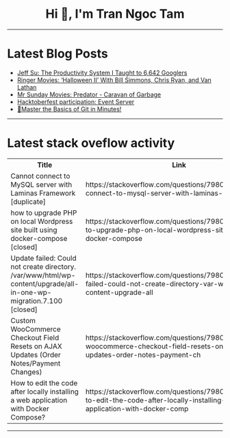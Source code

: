 <h1 align="center">Hi 👋, I'm Tran Ngoc Tam</h1>

---

# Latest Blog Posts 
<!-- BLOG-POST-LIST:START -->
- [Jeff Su: The Productivity System I Taught to 6,642 Googlers](https://dev.to/future_ai/jeff-su-the-productivity-system-i-taught-to-6642-googlers-15)
- [Ringer Movies: ‘Halloween II’ With Bill Simmons, Chris Ryan, and Van Lathan](https://dev.to/popcorn_movies/ringer-movies-halloween-ii-with-bill-simmons-chris-ryan-and-van-lathan-5bm0)
- [Mr Sunday Movies: Predator - Caravan of Garbage](https://dev.to/popcorn_movies/mr-sunday-movies-predator-caravan-of-garbage-545e)
- [Hacktoberfest participation: Event Server](https://dev.to/cynthia_f/hacktoberfest-participation-event-server-3932)
- [🚀Master the Basics of Git in Minutes!](https://dev.to/omsaidesaii/master-the-basics-of-git-in-minutes-4l7l)
<!-- BLOG-POST-LIST:END -->

---

# Latest stack oveflow activity
<table>
  <tr><th>Title</th><th>Link</th></tr>
  <!-- STACKOVERFLOW:START --><tr><td>Cannot connect to MySQL server with Laminas Framework [duplicate]</td><td>https://stackoverflow.com/questions/79806116/cannot-connect-to-mysql-server-with-laminas-framework</td></tr><tr><td>how to upgrade PHP on local Wordpress site built using docker-compose [closed]</td><td>https://stackoverflow.com/questions/79806109/how-to-upgrade-php-on-local-wordpress-site-built-using-docker-compose</td></tr><tr><td>Update failed: Could not create directory. /var/www/html/wp-content/upgrade/all-in-one-wp-migration.7.100 [closed]</td><td>https://stackoverflow.com/questions/79806033/update-failed-could-not-create-directory-var-www-html-wp-content-upgrade-all</td></tr><tr><td>Custom WooCommerce Checkout Field Resets on AJAX Updates &lpar;Order Notes/Payment Changes&rpar;</td><td>https://stackoverflow.com/questions/79805550/custom-woocommerce-checkout-field-resets-on-ajax-updates-order-notes-payment-ch</td></tr><tr><td>How to edit the code after locally installing a web application with Docker Compose?</td><td>https://stackoverflow.com/questions/79805211/how-to-edit-the-code-after-locally-installing-a-web-application-with-docker-comp</td></tr><!-- STACKOVERFLOW:END -->
</table>

---



